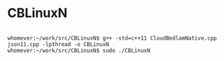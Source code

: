 # CBLinuxN

<pre><code>
whomever:~/work/src/CBLinuxN$ g++ -std=c++11 CloudBedlamNative.cpp json11.cpp -lpthread -o CBLinuxN
whomever:~/work/src/CBLinuxN$ sudo ./CBLinuxN
</code></pre>
